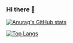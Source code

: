 ### Hi there 👋

[![Anurag's GitHub stats](https://github-readme-stats.vercel.app/api?username=DanielReina)](https://github.com/anuraghazra/github-readme-stats)

[![Top Langs](https://github-readme-stats.vercel.app/api/top-langs/?username=DanielReina)](https://github.com/anuraghazra/github-readme-stats)
<!--
**DanielReina/DanielReina** is a ✨ _special_ ✨ repository because its `README.md` (this file) appears on your GitHub profile.

Here are some ideas to get you started:

- 🔭 I’m currently working on ...
- 🌱 I’m currently learning ...
- 👯 I’m looking to collaborate on ...
- 🤔 I’m looking for help with ...
- 💬 Ask me about ...
- 📫 How to reach me: ...
- 😄 Pronouns: ...
- ⚡ Fun fact: ...
-->
